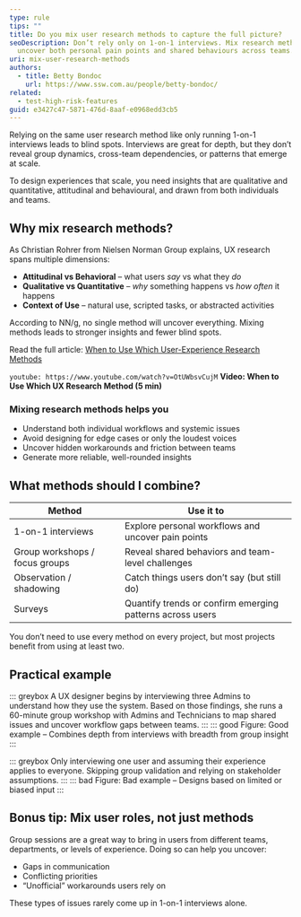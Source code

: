 ```yaml
---
type: rule
tips: ""
title: Do you mix user research methods to capture the full picture?
seoDescription: Don’t rely only on 1-on-1 interviews. Mix research methods to
  uncover both personal pain points and shared behaviours across teams.
uri: mix-user-research-methods
authors:
  - title: Betty Bondoc
    url: https://www.ssw.com.au/people/betty-bondoc/
related:
  - test-high-risk-features
guid: e3427c47-5871-476d-8aaf-e0968edd3cb5
---
```

Relying on the same user research method like only running 1-on-1 interviews leads to blind spots. Interviews are great for depth, but they don’t reveal group dynamics, cross-team dependencies, or patterns that emerge at scale.

To design experiences that scale, you need insights that are qualitative and quantitative, attitudinal and behavioural, and drawn from both individuals and teams.

<!--endintro-->

## Why mix research methods?

As Christian Rohrer from Nielsen Norman Group explains, UX research spans multiple dimensions:

* **Attitudinal vs Behavioral** – what users *say* vs what they *do*
* **Qualitative vs Quantitative** – *why* something happens vs *how often* it happens
* **Context of Use** – natural use, scripted tasks, or abstracted activities

According to NN/g, no single method will uncover everything. Mixing methods leads to stronger insights and fewer blind spots.

Read the full article: [When to Use Which User-Experience Research Methods](https://www.nngroup.com/articles/which-ux-research-methods/)

`youtube: https://www.youtube.com/watch?v=OtUWbsvCujM`
**Video: When to Use Which UX Research Method (5 min)**

### Mixing research methods helps you

* Understand both individual workflows and systemic issues
* Avoid designing for edge cases or only the loudest voices
* Uncover hidden workarounds and friction between teams
* Generate more reliable, well-rounded insights

## What methods should I combine?

| Method                         | Use it to                                               |
|-------------------------------|-------------------------------------------------------------|
| 1-on-1 interviews             | Explore personal workflows and uncover pain points         |
| Group workshops / focus groups | Reveal shared behaviors and team-level challenges          |
| Observation / shadowing       | Catch things users don’t say (but still do)                |
| Surveys                       | Quantify trends or confirm emerging patterns across users  |

You don’t need to use every method on every project, but most projects benefit from using at least two.

## Practical example

::: greybox
A UX designer begins by interviewing three Admins to understand how they use the system. Based on those findings, she runs a 60-minute group workshop with Admins and Technicians to map shared issues and uncover workflow gaps between teams.
:::
::: good
Figure: Good example – Combines depth from interviews with breadth from group insight
:::

::: greybox
Only interviewing one user and assuming their experience applies to everyone. Skipping group validation and relying on stakeholder assumptions.
:::
::: bad
Figure: Bad example – Designs based on limited or biased input
:::

## Bonus tip: Mix user roles, not just methods

Group sessions are a great way to bring in users from different teams, departments, or levels of experience. Doing so can help you uncover:

* Gaps in communication
* Conflicting priorities
* “Unofficial” workarounds users rely on

These types of issues rarely come up in 1-on-1 interviews alone.
